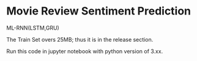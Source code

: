 # Movie Review Sentiment Prediction
ML-RNN(LSTM,GRU)

The Train Set overs 25MB; thus it is in the release section.

Run this code in jupyter notebook with python version of 3.xx.
